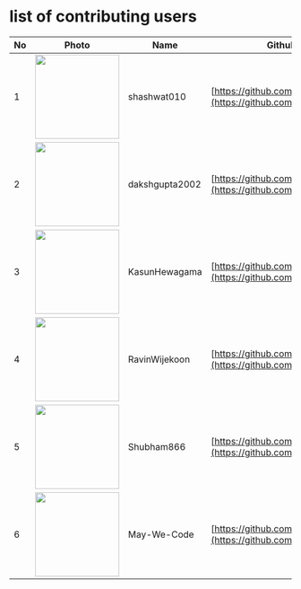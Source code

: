 # list of contributing users

| No  | Photo                                                                                       | Name              | Github Link                                                            |
| --- | ------------------------------------------------------------------------------------------- | ----------------- | ---------------------------------------------------------------------- |
| 1   | <img src="https://avatars.githubusercontent.com/u/76944311?v=4" height=150 width=150>       | shashwat010         | [https://github.com/shashwat010](https://github.com/shashwat010) 
| 2   | <img src="https://avatars.githubusercontent.com/u/78641951?s=400&u=a857f0852d768d949625ea293092b2249153444a&v=4" height=150 width=150> | dakshgupta2002 | [https://github.com/dakshgupta2002](https://github.com/dakshgupta2002) 
| 3   | <img src="https://avatars.githubusercontent.com/u/44252824?v=4" height=150 width=150>       | KasunHewagama         | [https://github.com/KasunHewagama](https://github.com/KasunHewagama) 
| 4   | <img src="https://avatars.githubusercontent.com/u/50649031?v=4" height=150 width=150>       | RavinWijekoon         | [https://github.com/ravinWijekoon](https://github.com/ravinWijekoon) 
| 5   | <img src="https://avatars.githubusercontent.com/u/81851645?s=400&u=2fd410cf52e2d219b9deedf5d42085447484e1db&v=4" height=150 width=150>       | Shubham866       | [https://github.com/Shubham866](https://github.com/Shubham866) 
| 6   | <img src="https://avatars.githubusercontent.com/u/96605037?v=4" height=150 width=150>       | May-We-Code       | [https://github.com/may-we-code](https://github.com/may-we-code) 
